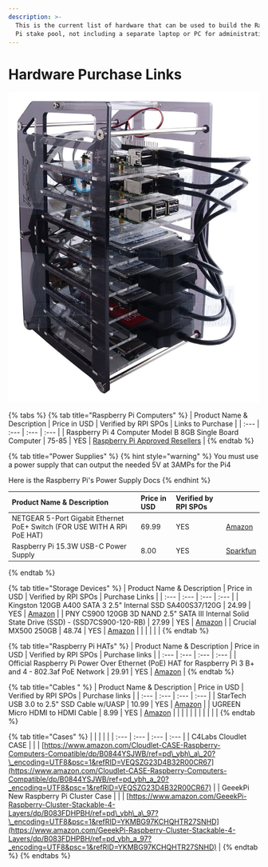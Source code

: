 ```yaml
---
description: >-
  This is the current list of hardware that can be used to build the Raspberry
  Pi stake pool, not including a separate laptop or PC for administration.
---
```


# Hardware Purchase Links

![GeeekPi Cluster Case](../.gitbook/assets/photo_2021-03-09-13.42.42.jpeg)

{% tabs %}
{% tab title="Raspberry Pi Computers" %}
| Product Name & Description | Price in USD | Verified by RPI SPOs | Links to Purchase |
| :--- | :--- | :--- | :--- |
| Raspberry Pi 4 Computer Model B 8GB Single Board Computer | 75-85 | YES | [Raspberry Pi Approved Resellers](https://www.raspberrypi.org/products/raspberry-pi-4-model-b/?variant=raspberry-pi-4-model-b-8gb) |
{% endtab %}

{% tab title="Power Supplies" %}
{% hint style="warning" %}
You must use a power supply that can output the needed 5V at 3AMPs for the Pi4

Here is the Raspberry Pi's Power Supply Docs
{% endhint %}

| Product Name & Description | Price in USD | Verified by RPI SPOs |  |
| :--- | :--- | :--- | :--- |
| NETGEAR 5-Port Gigabit Ethernet PoE+ Switch \(FOR USE WITH A RPi PoE HAT\) | 69.99 | YES | [Amazon](https://www.amazon.com/gp/product/B07WTXHSXC/ref=ppx_yo_dt_b_asin_title_o02_s00?ie=UTF8&psc=1) |
| Raspberry Pi 15.3W USB-C Power Supply | 8.00 | YES | [Sparkfun](https://www.sparkfun.com/products/15448?src=raspberrypi) |
{% endtab %}

{% tab title="Storage Devices" %}
| Product Name & Description | Price in USD | Verified by RPI SPOs | Purchase Links |
| :--- | :--- | :--- | :--- |
| Kingston 120GB A400 SATA 3 2.5" Internal SSD SA400S37/120G | 24.99 | YES | [Amazon](https://www.amazon.com/Kingston-120GB-Solid-SA400S37-120G/dp/B01N6JQS8C/ref=sxts_sxwds-bia-wc-rsf-ajax2_0?crid=2IZ705SDHVNO2&cv_ct_cx=kingston+a400&dchild=1&keywords=kingston+a400&pd_rd_i=B01N6JQS8C&pd_rd_r=cff9c24d-82ba-4471-892a-a23276b8b1db&pd_rd_w=wzQ6v&pd_rd_wg=6jlaB&pf_rd_p=5c711241-c674-4eef-b21c-fe6add670f33&pf_rd_r=MMBZR2DHZVKB3J1QE3HY&psc=1&qid=1615235655&sprefix=kingsto%2Caps%2C254&sr=1-2-e30f047d-8e3c-4340-8179-6a77ce88d756) |
| PNY CS900 120GB 3D NAND 2.5" SATA III Internal Solid State Drive \(SSD\) - \(SSD7CS900-120-RB\) | 27.99 | YES | [Amazon](https://www.amazon.com/gp/product/B0722XPTL6/ref=ppx_yo_dt_b_asin_title_o06_s00?ie=UTF8&th=1) |
| Crucial MX500 250GB | 48.74 | YES | [Amazon](https://www.amazon.com/Crucial-MX500-250GB-NAND-Internal/dp/B0764WCXCV/ref=pd_ybh_a_109?_encoding=UTF8&psc=1&refRID=DFCXCZ7KPJPWES884N8A) |
|  |  |  |  |
{% endtab %}

{% tab title="Raspberry Pi HATs" %}
| Product Name & Description | Price in USD | Verified by RPI SPOs | Purchase links |
| :--- | :--- | :--- | :--- |
| Official Raspberry Pi Power Over Ethernet \(PoE\) HAT for Raspberry Pi 3 B+ and 4 - 802.3af PoE Network | 29.91 | YES | [Amazon](https://www.amazon.com/poe-hat/dp/B07GR9XQJH/ref=sr_1_2?dchild=1&keywords=Official+Raspberry+Pi+Power+Over+Ethernet+%28PoE%29+HAT+for+Raspberry+Pi+3+B%2B+and+802.3af+PoE+Network&qid=1615236400&s=electronics&sr=1-2) |
{% endtab %}

{% tab title="Cables " %}
| Product Name & Description | Price in USD | Verified by RPI SPOs | Purchase links |
| :--- | :--- | :--- | :--- |
| StarTech USB 3.0 to 2.5" SSD Cable w/UASP | 10.99 | YES | [Amazon](https://www.amazon.com/StarTech-com-SATA-USB-Cable-USB3S2SAT3CB/dp/B00HJZJI84/ref=sr_1_15?dchild=1&keywords=startech+usb+3.0&qid=1617056177&sr=8-15) |
| UGREEN Micro HDMI to HDMI Cable  | 8.99 | YES | [Amazon](https://www.amazon.com/gp/product/B06WWQ7KLV/ref=ppx_yo_dt_b_asin_title_o05_s00?ie=UTF8&psc=1) |
|  |  |  |  |
|  |  |  |  |
{% endtab %}

{% tab title="Cases" %}
|  |  |  |  |
| :--- | :--- | :--- | :--- |
| C4Labs Cloudlet CASE |  |  | [https://www.amazon.com/Cloudlet-CASE-Raspberry-Computers-Compatible/dp/B0844YSJWB/ref=pd\_ybh\_a\_20?\_encoding=UTF8&psc=1&refRID=VEQSZG23D4B32R00CR67](https://www.amazon.com/Cloudlet-CASE-Raspberry-Computers-Compatible/dp/B0844YSJWB/ref=pd_ybh_a_20?_encoding=UTF8&psc=1&refRID=VEQSZG23D4B32R00CR67) |
| GeeekPi New Raspberry Pi Cluster Case |  |  | [https://www.amazon.com/GeeekPi-Raspberry-Cluster-Stackable-4-Layers/dp/B083FDHPBH/ref=pd\_ybh\_a\_97?\_encoding=UTF8&psc=1&refRID=YKMBG97KCHQHTR27SNHD](https://www.amazon.com/GeeekPi-Raspberry-Cluster-Stackable-4-Layers/dp/B083FDHPBH/ref=pd_ybh_a_97?_encoding=UTF8&psc=1&refRID=YKMBG97KCHQHTR27SNHD) |
{% endtab %}
{% endtabs %}

